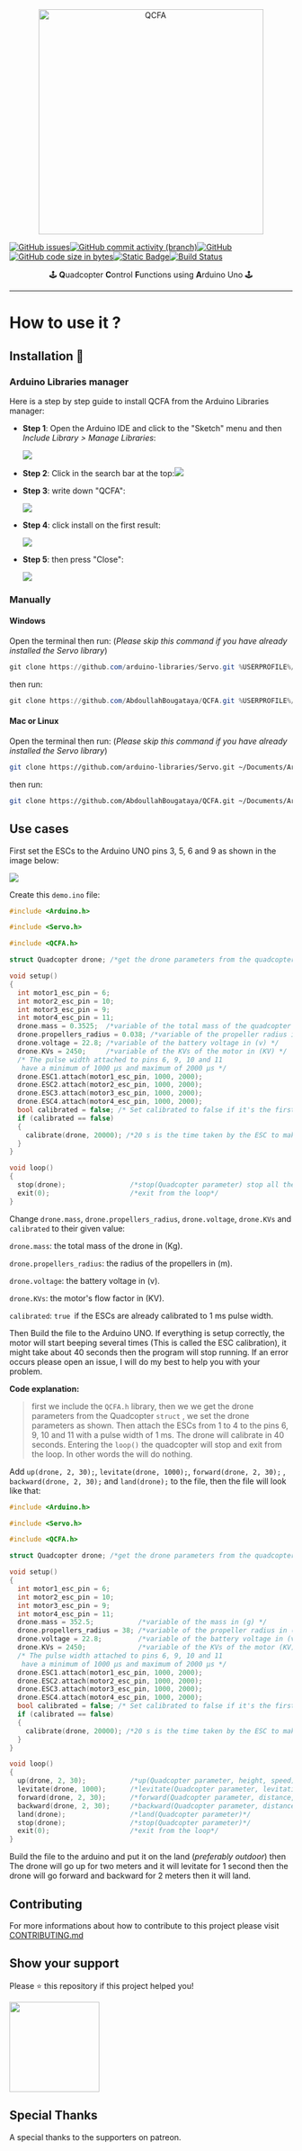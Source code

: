 <div align='center'><img src='./img/QCFA.png' alt="QCFA" width="400" height="400" style="display: block; margin: 0 auto"/></div>

[![GitHub issues](https://img.shields.io/github/issues/AbdoullahBougataya/QCFA?style=flat-square&logo=github&logoColor=cyan&color=cyan)](https://github.com/AbdoullahBougataya/QCFA/issues?q=is%3Aopen)[![GitHub commit activity (branch)](https://img.shields.io/github/commit-activity/t/AbdoullahBougataya/QCFA/main?style=flat-square&logo=git&logoColor=cyan&color=cyan)](https://github.com/AbdoullahBougataya/QCFA/commits/main)[![GitHub](https://img.shields.io/github/license/AbdoullahBougataya/QCFA?style=flat-square&logo=firefox&logoColor=cyan&color=cyan)](https://github.com/AbdoullahBougataya/QCFA/blob/main/LICENSE)[![GitHub code size in bytes](https://img.shields.io/github/languages/code-size/AbdoullahBougataya/QCFA?style=flat-square&logo=github&logoColor=cyan&color=cyan)](#)[![Static Badge](https://img.shields.io/badge/Runs_on-Arduino_UNO-cyan?style=flat-square&logo=arduino&logoColor=cyan)](https://store.arduino.cc/products/arduino-uno-rev3)[![Build Status](https://img.shields.io/badge/build-passing-cyan?style=flat-square&logo=arduino&logoColor=cyan)](https://github.com/AbdoullahBougataya/QCFA/actions/workflows/check-arduino.yml)

<div align='center'>🕹️ <strong>Q</strong>uadcopter <strong>C</strong>ontrol <strong>F</strong>unctions using <strong>A</strong>rduino Uno 🕹️</div>

---

# How to use it ?

## Installation 💾

### Arduino Libraries manager

Here is a step by step guide to install QCFA from the Arduino Libraries manager:

- **Step 1**: Open the Arduino IDE and click to the "Sketch" menu and then _Include Library > Manage Libraries_:

  ![](./img/step01.png)

- **Step 2**: Click in the search bar at the top:![](./img/step02.png)

- **Step 3**: write down "QCFA":

  ![](./img/step03.png)

- **Step 4**: click install on the first result:

  ![](./img/step04.png)

- **Step 5**: then press "Close":

  ![](./img/step05.png)

### Manually

#### Windows

Open the terminal then run: (_Please skip this command if you have already installed the Servo library_)

```powershell
git clone https://github.com/arduino-libraries/Servo.git %USERPROFILE%/Documents/Arduino/libraries/Servo
```

then run:

```powershell
git clone https://github.com/AbdoullahBougataya/QCFA.git %USERPROFILE%/Documents/Arduino/libraries/QCFA
```

#### Mac or Linux

Open the terminal then run: (_Please skip this command if you have already installed the Servo library_)

```bash
git clone https://github.com/arduino-libraries/Servo.git ~/Documents/Arduino/libraries/Servo
```

then run:

```bash
git clone https://github.com/AbdoullahBougataya/QCFA.git ~/Documents/Arduino/libraries/QCFA
```

## Use cases

First set the ESCs to the Arduino UNO pins 3, 5, 6 and 9 as shown in the image below:

![](./img/Circuit.png)

Create this `demo.ino` file:

```c++
#include <Arduino.h>

#include <Servo.h>

#include <QCFA.h>

struct Quadcopter drone; /*get the drone parameters from the quadcopter structure*/

void setup()
{
  int motor1_esc_pin = 6;
  int motor2_esc_pin = 10;
  int motor3_esc_pin = 9;
  int motor4_esc_pin = 11;
  drone.mass = 0.3525;  /*variable of the total mass of the quadcopter in (g) */
  drone.propellers_radius = 0.038; /*variable of the propeller radius in (mm) */
  drone.voltage = 22.8; /*variable of the battery voltage in (v) */
  drone.KVs = 2450;     /*variable of the KVs of the motor in (KV) */
  /* The pulse width attached to pins 6, 9, 10 and 11
   have a minimum of 1000 µs and maximum of 2000 µs */
  drone.ESC1.attach(motor1_esc_pin, 1000, 2000);
  drone.ESC2.attach(motor2_esc_pin, 1000, 2000);
  drone.ESC3.attach(motor3_esc_pin, 1000, 2000);
  drone.ESC4.attach(motor4_esc_pin, 1000, 2000);
  bool calibrated = false; /* Set calibrated to false if it's the first time */
  if (calibrated == false)
  {
    calibrate(drone, 20000); /*20 s is the time taken by the ESC to make that beep so this calibration process will take 40s (it may vary depending on the ESCs used)*/
  }
}

void loop()
{
  stop(drone);                /*stop(Quadcopter parameter) stop all the motors*/
  exit(0);                    /*exit from the loop*/
}
```

Change `drone.mass`, `drone.propellers_radius`, `drone.voltage`, `drone.KVs` and `calibrated` to their given value:

`drone.mass`: the total mass of the drone in (Kg).

`drone.propellers_radius`: the radius of the propellers in (m).

`drone.voltage`: the battery voltage in (v).

`drone.KVs`: the motor's flow factor in (KV).

`calibrated`: `true `if the ESCs are already calibrated to 1 ms pulse width.

Then Build the file to the Arduino UNO. If everything is setup correctly, the motor will start beeping several times (This is called the ESC calibration), it might take about 40 seconds then the program will stop running. If an error occurs please open an issue, I will do my best to help you with your problem.

**Code explanation:**

> first we include the `QCFA.h` library, then we we get the drone parameters from the Quadcopter `struct` , we set the drone parameters as shown. Then attach the ESCs from 1 to 4 to the pins 6, 9, 10 and 11 with a pulse width of 1 ms. The drone will calibrate in 40 seconds. Entering the `loop()` the quadcopter will stop and exit from the loop. In other words the will do nothing.

Add `up(drone, 2, 30);`, `levitate(drone, 1000);`, `forward(drone, 2, 30);` , `backward(drone, 2, 30);` and `land(drone);` to the file, then the file will look like that:

```c++
#include <Arduino.h>

#include <Servo.h>

#include <QCFA.h>

struct Quadcopter drone; /*get the drone parameters from the quadcopter structure*/

void setup()
{
  int motor1_esc_pin = 6;
  int motor2_esc_pin = 10;
  int motor3_esc_pin = 9;
  int motor4_esc_pin = 11;
  drone.mass = 352.5;           /*variable of the mass in (g) */
  drone.propellers_radius = 38; /*variable of the propeller radius in (mm) */
  drone.voltage = 22.8;         /*variable of the battery voltage in (v) */
  drone.KVs = 2450;             /*variable of the KVs of the motor (KV) */
  /* The pulse width attached to pins 6, 9, 10 and 11
   have a minimum of 1000 µs and maximum of 2000 µs */
  drone.ESC1.attach(motor1_esc_pin, 1000, 2000);
  drone.ESC2.attach(motor2_esc_pin, 1000, 2000);
  drone.ESC3.attach(motor3_esc_pin, 1000, 2000);
  drone.ESC4.attach(motor4_esc_pin, 1000, 2000);
  bool calibrated = false; /* Set calibrated to false if it's the first time */
  if (calibrated == false)
  {
    calibrate(drone, 20000); /*20 s is the time taken by the ESC to make that beep so this calibration process will take 40s (it may vary depending on the ESCs used)*/
  }
}

void loop()
{
  up(drone, 2, 30);           /*up(Quadcopter parameter, height, speed)*/
  levitate(drone, 1000);      /*levitate(Quadcopter parameter, levitation time)*/
  forward(drone, 2, 30);      /*forward(Quadcopter parameter, distance, speed)*/
  backward(drone, 2, 30);     /*backward(Quadcopter parameter, distance, speed)*/
  land(drone);                /*land(Quadcopter parameter)*/
  stop(drone);                /*stop(Quadcopter parameter)*/
  exit(0);                    /*exit from the loop*/
}
```

Build the file to the arduino and put it on the land (_preferably outdoor_) then The drone will go up for two meters and it will levitate for 1 second then the drone will go forward and backward for 2 meters then it will land.

## Contributing

For more informations about how to contribute to this project please visit [CONTRIBUTING.md](./CONTRIBUTING.md)

## Show your support

Please ⭐️ this repository if this project helped you!

<a href="https://patreon.com/abdellahbougataya?utm_medium=clipboard_copy&utm_source=copyLink&utm_campaign=creatorshare_creator&utm_content=join_link">
  <img src="https://c5.patreon.com/external/logo/become_a_patron_button@2x.png" width="160">
</a>

## Special Thanks

A special thanks to the supporters on patreon.
